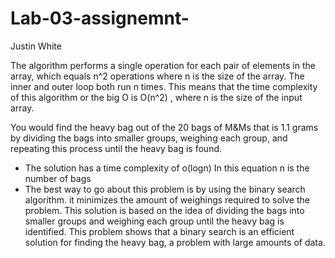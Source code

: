 # Lab-03-assignemnt-

Justin White 

The algorithm performs a single operation for each pair of elements in the array, which equals n^2 operations where n is the size of the array. The inner and outer loop both run n times. This means that the time complexity of this algorithm or the big O is O(n^2) , where n is the size of the input array.

You would find the heavy bag out of the 20 bags of M&Ms that is 1.1 grams by dividing the bags into smaller groups, weighing each group, and repeating this process until the heavy bag is found. 
- The solution has a time complexity of o(logn)
In this equation n is the number of bags
- The best way to go about this problem is by using the binary search algorithm. it minimizes the amount of weighings required to solve the problem. This solution is based on the idea of dividing the bags into smaller groups and weighing each group until the heavy bag is identified. This problem shows that a binary search is an efficient solution for finding the heavy bag, a problem with large amounts of data. 
